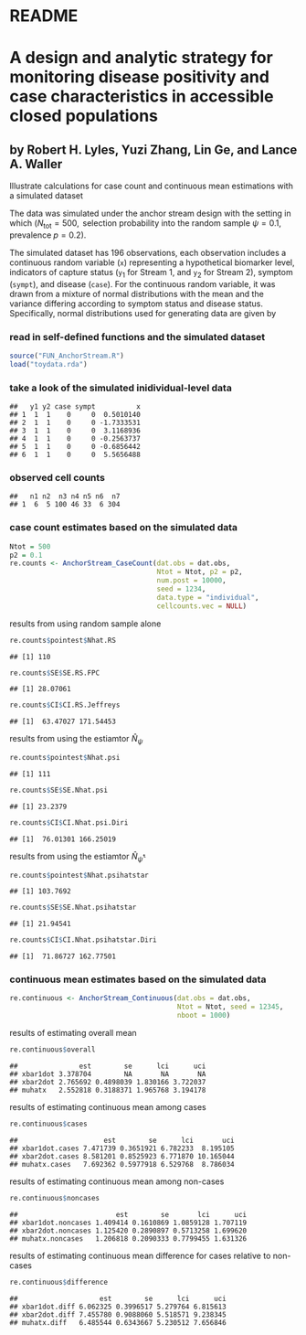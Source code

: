 README
================

# A design and analytic strategy for monitoring disease positivity and case characteristics in accessible closed populations

## by Robert H. Lyles, Yuzi Zhang, Lin Ge, and Lance A. Waller

Illustrate calculations for case count and continuous mean estimations
with a simulated dataset

The data was simulated under the anchor stream design with the setting
in which
(*N*<sub>tot</sub> = 500,  selection probability into the random sample *ψ* = 0.1,  prevalence *p* = 0.2).  

The simulated dataset has 196 observations, each observation includes a
continuous random variable (`x`) representing a hypothetical biomarker
level, indicators of capture status (`y`<sub>1</sub> for Stream 1, and
`y`<sub>2</sub> for Stream 2), symptom (`sympt`), and disease (`case`).
For the continuous random variable, it was drawn from a mixture of
normal distributions with the mean and the variance differing according
to symptom status and disease status. Specifically, normal distributions
used for generating data are given by

### read in self-defined functions and the simulated dataset

``` r
source("FUN_AnchorStream.R")
load("toydata.rda") 
```

### take a look of the simulated inidividual-level data

    ##   y1 y2 case sympt          x
    ## 1  1  1    0     0  0.5010140
    ## 2  1  1    0     0 -1.7333531
    ## 3  1  1    0     0  3.1168936
    ## 4  1  1    0     0 -0.2563737
    ## 5  1  1    0     0 -0.6856442
    ## 6  1  1    0     0  5.5656488

### observed cell counts

    ##   n1 n2  n3 n4 n5 n6  n7
    ## 1  6  5 100 46 33  6 304

### case count estimates based on the simulated data

``` r
Ntot = 500
p2 = 0.1
re.counts <- AnchorStream_CaseCount(dat.obs = dat.obs,
                                    Ntot = Ntot, p2 = p2,
                                    num.post = 10000,
                                    seed = 1234,
                                    data.type = "individual",
                                    cellcounts.vec = NULL)
```

results from using random sample alone

``` r
re.counts$pointest$Nhat.RS
```

    ## [1] 110

``` r
re.counts$SE$SE.RS.FPC
```

    ## [1] 28.07061

``` r
re.counts$CI$CI.RS.Jeffreys
```

    ## [1]  63.47027 171.54453

results from using the estiamtor *N̂*<sub>*ψ*</sub>

``` r
re.counts$pointest$Nhat.psi
```

    ## [1] 111

``` r
re.counts$SE$SE.Nhat.psi
```

    ## [1] 23.2379

``` r
re.counts$CI$CI.Nhat.psi.Diri
```

    ## [1]  76.01301 166.25019

results from using the estiamtor *N̂*<sub>*ψ̂*<sup>\*</sup></sub>

``` r
re.counts$pointest$Nhat.psihatstar
```

    ## [1] 103.7692

``` r
re.counts$SE$SE.Nhat.psihatstar
```

    ## [1] 21.94541

``` r
re.counts$CI$CI.Nhat.psihatstar.Diri
```

    ## [1]  71.86727 162.77501

### continuous mean estimates based on the simulated data

``` r
re.continuous <- AnchorStream_Continuous(dat.obs = dat.obs,
                                         Ntot = Ntot, seed = 12345,
                                         nboot = 1000)
```

results of estimating overall mean

``` r
re.continuous$overall
```

    ##               est        se      lci      uci
    ## xbar1dot 3.378704        NA       NA       NA
    ## xbar2dot 2.765692 0.4898039 1.830166 3.722037
    ## muhatx   2.552818 0.3188371 1.965768 3.194178

results of estimating continuous mean among cases

``` r
re.continuous$cases
```

    ##                     est        se      lci       uci
    ## xbar1dot.cases 7.471739 0.3651921 6.782233  8.195105
    ## xbar2dot.cases 8.581201 0.8525923 6.771870 10.165044
    ## muhatx.cases   7.692362 0.5977918 6.529768  8.786034

results of estimating continuous mean among non-cases

``` r
re.continuous$noncases
```

    ##                        est        se       lci      uci
    ## xbar1dot.noncases 1.409414 0.1610869 1.0859128 1.707119
    ## xbar2dot.noncases 1.125420 0.2890897 0.5713258 1.699620
    ## muhatx.noncases   1.206818 0.2090333 0.7799455 1.631326

results of estimating continuous mean difference for cases relative to
non-cases

``` r
re.continuous$difference
```

    ##                    est        se      lci      uci
    ## xbar1dot.diff 6.062325 0.3996517 5.279764 6.815613
    ## xbar2dot.diff 7.455780 0.9088060 5.518571 9.238345
    ## muhatx.diff   6.485544 0.6343667 5.230512 7.656846

